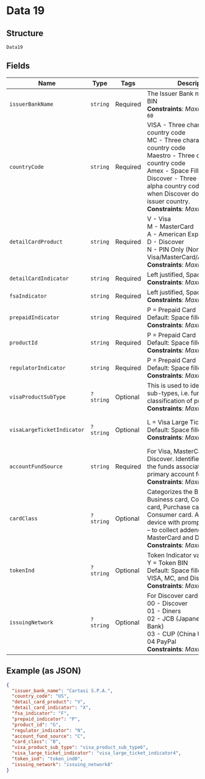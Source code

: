 
# Data 19

## Structure

`Data19`

## Fields

| Name | Type | Tags | Description | Getter | Setter |
|  --- | --- | --- | --- | --- | --- |
| `issuerBankName` | `string` | Required | The Issuer Bank name for the BIN<br>**Constraints**: *Maximum Length*: `60` | getIssuerBankName(): string | setIssuerBankName(string issuerBankName): void |
| `countryCode` | `string` | Required | VISA - Three character alpha country code<br>MC - Three character alpha country code<br>Maestro - Three character alpha country code<br>Amex - Space Filled<br>Discover - Three character alpha country code or spaces when Discover doesn't share issuer country.<br>**Constraints**: *Maximum Length*: `2` | getCountryCode(): string | setCountryCode(string countryCode): void |
| `detailCardProduct` | `string` | Required | V - Visa<br>M - MasterCard<br>A - American Express<br>D - Discover<br>N - PIN Only (Non-Visa/MasterCard/AMEX/Discover<br>**Constraints**: *Maximum Length*: `1` | getDetailCardProduct(): string | setDetailCardProduct(string detailCardProduct): void |
| `detailCardIndicator` | `string` | Required | Left justified, Space filled<br>**Constraints**: *Maximum Length*: `2` | getDetailCardIndicator(): string | setDetailCardIndicator(string detailCardIndicator): void |
| `fsaIndicator` | `string` | Required | Left justified, Space filled<br>**Constraints**: *Maximum Length*: `1` | getFsaIndicator(): string | setFsaIndicator(string fsaIndicator): void |
| `prepaidIndicator` | `string` | Required | P = Prepaid Card<br>Default: Space filled<br>**Constraints**: *Maximum Length*: `1` | getPrepaidIndicator(): string | setPrepaidIndicator(string prepaidIndicator): void |
| `productId` | `string` | Required | P = Prepaid Card<br>Default: Space filled<br>**Constraints**: *Maximum Length*: `3` | getProductId(): string | setProductId(string productId): void |
| `regulatorIndicator` | `string` | Required | P = Prepaid Card<br>Default: Space filled<br>**Constraints**: *Maximum Length*: `1` | getRegulatorIndicator(): string | setRegulatorIndicator(string regulatorIndicator): void |
| `visaProductSubType` | `?string` | Optional | This is used to identify product sub-types, i.e. further classification of product.<br>**Constraints**: *Maximum Length*: `2` | getVisaProductSubType(): ?string | setVisaProductSubType(?string visaProductSubType): void |
| `visaLargeTicketIndicator` | `?string` | Optional | L = Visa Large Ticket.<br>Default: Space filled<br>**Constraints**: *Maximum Length*: `1` | getVisaLargeTicketIndicator(): ?string | setVisaLargeTicketIndicator(?string visaLargeTicketIndicator): void |
| `accountFundSource` | `string` | Required | For Visa, MasterCard, and Discover.  Identifies the source of the funds associated with the primary account for the card.<br>**Constraints**: *Maximum Length*: `1` | getAccountFundSource(): string | setAccountFundSource(string accountFundSource): void |
| `cardClass` | `?string` | Optional | Categorizes the BIN as a Business card, Corporate T&E card, Purchase card or Consumer card. Assists the POS device with prompting decisions – to collect addenda or not.  Visa, MasterCard and Discover only.<br>**Constraints**: *Maximum Length*: `1` | getCardClass(): ?string | setCardClass(?string cardClass): void |
| `tokenInd` | `?string` | Optional | Token Indicator values:<br>Y = Token BIN<br>Default: Space filled<br>VISA, MC, and Discover Only<br>**Constraints**: *Maximum Length*: `1` | getTokenInd(): ?string | setTokenInd(?string tokenInd): void |
| `issuingNetwork` | `?string` | Optional | For Discover card types<br>00 - Discover<br>01 - Diners<br>02 - JCB (Japanese Credit Bank)<br>03 - CUP (China Union Pay)<br>04 PayPal<br>**Constraints**: *Maximum Length*: `2` | getIssuingNetwork(): ?string | setIssuingNetwork(?string issuingNetwork): void |

## Example (as JSON)

```json
{
  "issuer_bank_name": "Cartasi S.P.A.",
  "country_code": "US",
  "detail_card_product": "V",
  "detail_card_indicator": "X",
  "fsa_indicator": "F",
  "prepaid_indicator": "P",
  "product_id": "G",
  "regulator_indicator": "N",
  "account_fund_source": "C",
  "card_class": "B",
  "visa_product_sub_type": "visa_product_sub_type6",
  "visa_large_ticket_indicator": "visa_large_ticket_indicator4",
  "token_ind": "token_ind0",
  "issuing_network": "issuing_network8"
}
```

